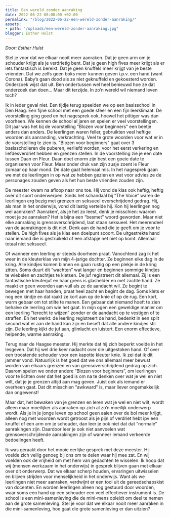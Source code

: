 ```yaml
---
title: Een wereld zonder aanraking
date: 2022-06-22 08:00:00 +02:00
permalink: "/blog/2022-06-22-een-wereld-zonder-aanraking/"
assets:
- path: "/uploads/een-wereld-zonder-aanraking.jpg"
blogger: Esther Hulst
---
```


*Door: Esther Hulst*

Stel je voor dat we elkaar nooit meer aanraken. Dat je geen arm om je schouder krijgt als je verdrietig bent. Dat je geen high fives meer krijgt als er iets fantastisch is bereikt. Dat je geen knuffels meer krijgt van je beste vrienden. Dat we zelfs geen boks meer kunnen geven i.p.v. een hand (want Corona). Baby’s gaan dood als ze niet geknuffeld en gekoesterd worden. Onderzoek wijst dat uit. Ben ondertussen wel heel benieuwd hoe ze dat onderzoek dan doen... Maar dit terzijde. In zo’n wereld wil niemand leven toch?

Ik in ieder geval niet. Een tijdje terug speelden we op een basisschool in Den Haag. Een fijne school met een goede sfeer en een fijn leerklimaat. De voorstelling ging goed en het nagesprek ook, hoewel het pittiger was dan voorheen. We kennen de school al jaren en spelen er veel voorstellingen. Dit jaar was het bij de voorstelling "Blozen voor beginners" een beetje anders dan anders. De leerlingen waren feller, gebruikten veel heftige woorden als aanranding, verkrachting. Veel te grote woorden voor wat er in de voorstelling te zien is. "Blozen voor beginners" gaat over  3 basisscholieren die puberen, verliefd worden, voor het eerst verkering en liefdesverdriet hebben en grenzen stellen. In de voorstelling zie je een date tussen Daan en Fleur. Daan doet enorm zijn best een goeie date te organiseren voor Fleur. Maar onder druk van zijn zusje zoent ie Fleur zomaar op haar mond. De date gaat helemaal mis. In het nagesprek gaan we met de leerlingen in op wat ze hebben gezien en wat voor advies ze de personages zouden geven als het hun beste vrienden zouden zijn.

De meester kwam na afloop naar ons toe. Hij vond de klas ook heftig, heftig over dit soort onderwerpen. Sinds het schandaal bij “The Voice” waren de leerlingen erg bezig met grenzen en seksueel overschrijdend gedrag. Hij, als man in het onderwijs, vond dit lastig vertelde hij. Kon hij leerlingen nog wel aanraken? ‘Aanraken’, als je het zo leest, denk je misschien: waarom moet je ze aanraken? Het is bijna een “besmet” woord geworden. Maar niet elke aanraking is grensoverschrijdend, laat staan seksueel. Het meerendeel van de aanrakingen is dit niet. Denk aan de hand die je geeft om je voor te stellen. De high fives als je klas een doelpunt scoort. De uitgestrekte hand naar iemand die is gestruikeld of een afstapje net niet op komt. Allemaal totaal niet seksueel. 

Of wanneer een leerling er steeds doorheen praat. Vanochtend zag ik het weer in de kleuterklas van mijn 4-jarige dochter. Ze beginnen elke dag in de kring. Alle kindjes komen binnen en gaan rustig op een plekje in de kring zitten. Soms duurt dit “wachten” wat langer en beginnen sommige kindjes te wiebelen en zachtjes te kletsen. De juf registreert dit allemaal. Zij is een fantastische kleuterjuf en haar grens is glashelder en met zachte hand. Ze maakt er geen woorden aan vuil als ze de aandacht wil. Ze begint te bewegen met haar handen, praat heel zacht en begint de dag. Soms klets er nog een kindje en dat raakt ze kort aan op de knie of op de rug. Een kort, warm gebaar om tot stilte te manen. Een gebaar dat niemand hoeft te zien behalve de leerling om wie het gaat. In mijn ogen een geweldige manier om een leerling “terecht te wijzen” zonder er de aandacht op te vestigen of te straffen. En het werkt: de leerling registreert de hand, bedenkt in een split second wat er aan de hand kan zijn en beseft dat alle andere kindjes stil zijn. De leerling kijkt de juf aan, glimlacht en luistert. Een enorm effectieve, helpende, warme aanraking.

Terug naar de Haagse meester. Hij merkte dat hij zich beperkt voelde in het lesgeven. Dat hij wel drie keer nadacht over die uitgestoken hand. Of over een troostende schouder voor een kapotte kleuter knie. Ik zei dat ik dit jammer vond. Natuurlijk is het goed dat we ons allemaal meer bewust worden van elkaars grenzen en van grensoverschrijdend gedrag op zich. Daarom spelen we onder andere “Blozen voor beginners”, om leerlingen voor te lichten over dat het goed is om na te denken over wat je wel en niet wilt, dat je je grenzen altijd aan mag geven. Juist ook als iemand er overheen gaat. Dat dit misschien “awkward” is, maar liever ongemakkelijk dan ongewenst!

Maar dat, het bewaken van je grenzen en leren wat je wel en niet wilt, wordt alleen maar moeilijker als aanraken op zich al zo’n moeilijk onderwerp wordt. Als je in je jonge leven op school geen aaien over de bol meer krijgt, alleen nog met woorden wordt getroost als je pijn of verdriet hebt ipv een knuffel of een arm om je schouder, dan leer je ook niet dat dat “normale” aanrakingen zijn. Daardoor leer je ook niet aanvoelen wat grensoverschrijdende aanrakingen zijn of wanneer iemand verkeerde bedoelingen heeft. 

Ik was geraakt door het mooie eerlijke gesprek met deze meester. Hij voelde zich veilig genoeg bij ons om te delen waar hij mee zat. En wij voelden ook de vrijheid om met hem van gedachten te wisselen. Ik hoop dat wij (mensen werkzaam in het onderwijs) in gesprek blijven gaan met elkaar over dit onderwerp. Dat we elkaar scherp houden, ervaringen uitwisselen en blijven strijden voor menselijkheid in het onderwijs. Want als we leerlingen niet meer aanraken, verdwijnt er een tool uit de gereedschapskist van docenten. En worden leerlingen alleen nog gestuurd door woorden, waar soms een hand op een schouder een veel effectiever instrument is. De school is een mini-samenleving die de mini-mens opleidt om deel te nemen aan de grote samenleving. Stel je voor dat we elkaar nooit meer aanraken in die mini-samenleving, hoe gaat die grote samenleving er dan uitzien?